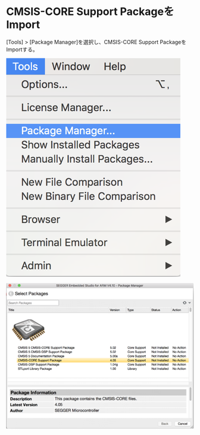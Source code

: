 # CMSIS-CORE Support PackageをImport

 [Tools] > [Package Manager]を選択し、CMSIS-CORE Support PackageをImportする。

 ![](./img/cmsis001.png)

 ![](./img/cmsis002.png)

